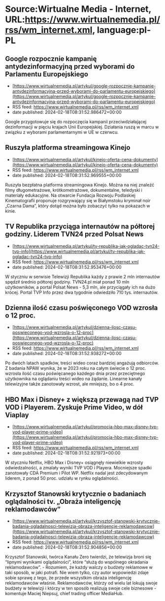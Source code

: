 # Source:Wirtualne Media - Internet, URL:https://www.wirtualnemedia.pl/rss/wm_internet.xml, language:pl-PL

## Google rozpocznie kampanię antydezinformacyjną przed wyborami do Parlamentu Europejskiego
 - [https://www.wirtualnemedia.pl/artykul/google-rozpocznie-kampanie-antydezinformacyjna-przed-wyborami-do-parlamentu-europejskiego](https://www.wirtualnemedia.pl/artykul/google-rozpocznie-kampanie-antydezinformacyjna-przed-wyborami-do-parlamentu-europejskiego)
 - RSS feed: https://www.wirtualnemedia.pl/rss/wm_internet.xml
 - date published: 2024-02-18T08:31:52.986472+00:00

Google przygotowuje się do rozpoczęcia kampanii przeciwdziałającej dezinformacji w pięciu krajach Unii Europejskiej. Działania ruszą w marcu w związku z wyborami parlamentarnymi w UE w czerwcu.

## Ruszyła platforma streamingowa Kinejo
 - [https://www.wirtualnemedia.pl/artykul/kinejo-oferta-cena-dokumenty](https://www.wirtualnemedia.pl/artykul/kinejo-oferta-cena-dokumenty)
 - RSS feed: https://www.wirtualnemedia.pl/rss/wm_internet.xml
 - date published: 2024-02-18T08:31:52.969555+00:00

Ruszyła bezpłatna platforma streamingowa Kinejo. Można na niej znaleźć filmy długometrażowe, krótkometrażowe, dokumentalne, teledyski i materiały edukacyjne. Na otwarcie Fundacja Rozwoju Podlaskiej Kinematografii proponuje rozgrywający się w Białymstoku kryminał noir „Czarna Dama”, który dotąd można było zobaczyć tylko na pokazach w kinie.

## TV Republika przyciąga internautów na półtorej godziny. Liderem TVN24 przed Polsat News
 - [https://www.wirtualnemedia.pl/artykul/tv-republika-jak-ogladac-tvn24-tvp-info](https://www.wirtualnemedia.pl/artykul/tv-republika-jak-ogladac-tvn24-tvp-info)
 - RSS feed: https://www.wirtualnemedia.pl/rss/wm_internet.xml
 - date published: 2024-02-18T08:31:52.953476+00:00

W styczniu w serwisie Telewizji Republika każdy z prawie 2 mln internautów spędził średnio półtorej godziny. TVN24.pl miał ponad 10 mln użytkowników, a portal Polsat News - 5,3 mln, ale przyciągały ich na dużo krócej. Portal TVP Info przez dwa tygodnie odwiedziło 710 tys. internautów.

## Dzienna ilość czasu poświęconego VOD wzrosła o 12 proc.
 - [https://www.wirtualnemedia.pl/artykul/dzienna-ilosc-czasu-poswieconego-vod-wzrosla-o-12-proc](https://www.wirtualnemedia.pl/artykul/dzienna-ilosc-czasu-poswieconego-vod-wzrosla-o-12-proc)
 - RSS feed: https://www.wirtualnemedia.pl/rss/wm_internet.xml
 - date published: 2024-02-18T08:31:52.938272+00:00

Po dwóch latach spadków, treści wideo coraz bardziej angażują odbiorców. Z badania NPAW wynika, że w 2023 roku na całym świecie o 12 proc. wzrosła ilość czasu poświęcanego każdego dnia przez przeciętnego użytkownika na oglądaniu treści wideo na żądanie. Linearne kanały telewizyjne także zanotowały wzrost, ale mniejszy, bo o 4 proc.

## HBO Max i Disney+ z większą przewagą nad TVP VOD i Playerem. Zyskuje Prime Video, w dół Viaplay
 - [https://www.wirtualnemedia.pl/artykul/promocja-hbo-max-disney-tvp-vod-player-prime-video](https://www.wirtualnemedia.pl/artykul/promocja-hbo-max-disney-tvp-vod-player-prime-video)
 - RSS feed: https://www.wirtualnemedia.pl/rss/wm_internet.xml
 - date published: 2024-02-18T08:31:52.921973+00:00

W styczniu Netflix, HBO Max i Disney+ osiągnęły niewielkie wzrosty odwiedzalności, a zmalały wyniki TVP VOD i Playera. Mocniejsze spadki zanotowały CDA Premium i Pilot WP. Netflix nadal jest zdecydowanym liderem, z ponad 50 proc. udziału w rynku oglądalności.

## Krzysztof Stanowski krytycznie o badaniach oglądalności tv. „Obraża inteligencję reklamodawców”
 - [https://www.wirtualnemedia.pl/artykul/krzysztof-stanowski-krytycznie-badania-ogladalnosci-telewizja-obraza-inteligencje-reklamodawcow](https://www.wirtualnemedia.pl/artykul/krzysztof-stanowski-krytycznie-badania-ogladalnosci-telewizja-obraza-inteligencje-reklamodawcow)
 - RSS feed: https://www.wirtualnemedia.pl/rss/wm_internet.xml
 - date published: 2024-02-18T08:31:52.904856+00:00

Krzysztof Stanowski, twórca Kanału Zero twierdzi, że telewizja broni się “lipnymi wynikami oglądalności”, które “służą do wspólnego okradania reklamodawców”. - Rozumiem, że każdy walczy o budżety reklamowe w taki sposób, w jaki potrafi. Nie wiem tylko, czy autor wypowiedzi zdaje sobie sprawę z tego, że przede wszystkim obraża inteligencję reklamodawców właśnie. Reklamodawców, którzy od wielu lat lokują swoje budżety w telewizji i którzy w ten sposób realizują swoje cele biznesowe - komentuje Maciej Niepsuj, chief trading officer MediaHub.

